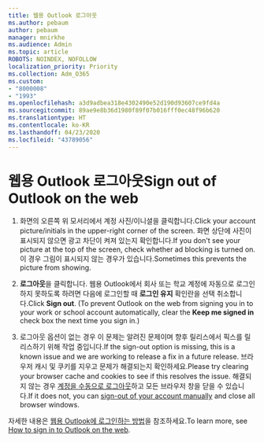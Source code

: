 ```yaml
---
title: 웹용 Outlook 로그아웃
ms.author: pebaum
author: pebaum
manager: mnirkhe
ms.audience: Admin
ms.topic: article
ROBOTS: NOINDEX, NOFOLLOW
localization_priority: Priority
ms.collection: Adm_O365
ms.custom:
- "8000008"
- "1993"
ms.openlocfilehash: a3d9adbea318e4302490e52d190d93607ce9fd4a
ms.sourcegitcommit: 89ae9e8b36d1980f89f07b016fff0ec48f96b620
ms.translationtype: HT
ms.contentlocale: ko-KR
ms.lasthandoff: 04/23/2020
ms.locfileid: "43789056"
---
```

# <a name="sign-out-of-outlook-on-the-web"></a><span data-ttu-id="4b2ee-102">웹용 Outlook 로그아웃</span><span class="sxs-lookup"><span data-stu-id="4b2ee-102">Sign out of Outlook on the web</span></span>

1. <span data-ttu-id="4b2ee-103">화면의 오른쪽 위 모서리에서 계정 사진/이니셜을 클릭합니다.</span><span class="sxs-lookup"><span data-stu-id="4b2ee-103">Click your account picture/initials in the upper-right corner of the screen.</span></span> <span data-ttu-id="4b2ee-104">화면 상단에 사진이 표시되지 않으면 광고 차단이 켜져 있는지 확인합니다.</span><span class="sxs-lookup"><span data-stu-id="4b2ee-104">If you don't see your picture at the top of the screen, check whether ad blocking is turned on.</span></span> <span data-ttu-id="4b2ee-105">이 경우 그림이 표시되지 않는 경우가 있습니다.</span><span class="sxs-lookup"><span data-stu-id="4b2ee-105">Sometimes this prevents the picture from showing.</span></span>

2. <span data-ttu-id="4b2ee-106">**로그아웃**을 클릭합니다. 웹용 Outlook에서 회사 또는 학교 계정에 자동으로 로그인하지 못하도록 하려면 다음에 로그인할 때 **로그인 유지** 확인란을 선택 취소합니다.</span><span class="sxs-lookup"><span data-stu-id="4b2ee-106">Click **Sign out**. (To prevent Outlook on the web from signing you in to your work or school account automatically, clear the **Keep me signed in** check box the next time you sign in.)</span></span>

3. <span data-ttu-id="4b2ee-107">로그아웃 옵션이 없는 경우 이 문제는 알려진 문제이며 향후 릴리스에서 픽스를 릴리스하기 위해 작업 중입니다.</span><span class="sxs-lookup"><span data-stu-id="4b2ee-107">If the sign-out option is missing, this is a known issue and we are working to release a fix in a future release.</span></span>  <span data-ttu-id="4b2ee-108">브라우저 캐시 및 쿠키를 지우고 문제가 해결되는지 확인하세요.</span><span class="sxs-lookup"><span data-stu-id="4b2ee-108">Please try clearing your browser cache and cookies to see if this resolves the issue.</span></span>  <span data-ttu-id="4b2ee-109">해결되지 않는 경우 [계정을 수동으로 로그아웃](https://login.live.com/logout.srf)하고 모든 브라우저 창을 닫을 수 있습니다.</span><span class="sxs-lookup"><span data-stu-id="4b2ee-109">If it does not, you can [sign-out of your account manually](https://login.live.com/logout.srf) and close all browser windows.</span></span>

<span data-ttu-id="4b2ee-110">자세한 내용은 [웹용 Outlook에 로그인하는 방법](https://support.office.com/article/how-to-sign-in-to-outlook-on-the-web-763fab4d-0138-4814-b450-37fc286bcb79)을 참조하세요.</span><span class="sxs-lookup"><span data-stu-id="4b2ee-110">To learn more, see [How to sign in to Outlook on the web](https://support.office.com/article/how-to-sign-in-to-outlook-on-the-web-763fab4d-0138-4814-b450-37fc286bcb79).</span></span>
